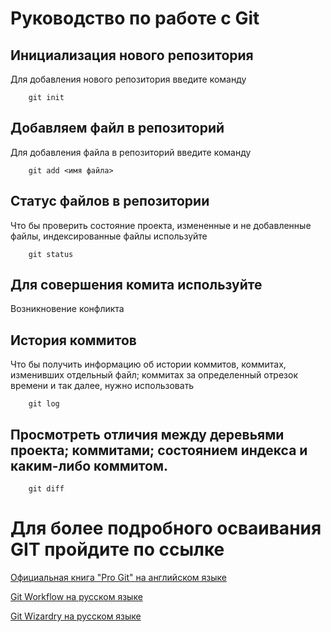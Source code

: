 # Руководство по работе с Git

## Инициализация нового репозитория

Для добавления нового репозитория введите команду
```
    git init
```

## Добавляем файл в репозиторий

Для добавления файла в репозиторий введите команду
```
    git add <имя файла>
```

## Статус файлов в репозитории
Что бы проверить состояние проекта, измененные и не добавленные файлы, индексированные файлы используйте

```
    git status
```

## Для совершения комита используйте 

Возникновение конфликта

## История коммитов
Что бы получить информацию об истории коммитов, коммитах, изменивших отдельный файл; коммитах за определенный отрезок времени и так далее, нужно использовать 
```
    git log
```
## Просмотреть отличия между деревьями проекта; коммитами; состоянием индекса и каким-либо коммитом.

```
    git diff  
```
# Для более подробного осваивания GIT пройдите по ссылке

[Официальная книга "Pro Git" на английском языке](https://git-scm.com/book/en/v2)

[Git Workflow на русском языке](https://habr.com/ru/post/60030/)

[Git Wizardry на русском языке](https://habr.com/ru/post/60347/)

